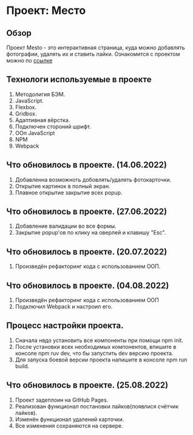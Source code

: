 # Проект: Место

## Обзор

Проект Mesto - это интерактивная страница, куда можно добавлять фотографии, удалять их и ставить лайки.
Ознакомится с проектом можно по [ссылке](https://maxooin.github.io/mesto/)

## Технологи используемые в проекте

1) Методолигия БЭМ.
2) JavaScript.
3) Flexbox.
4) Gridbox.
5) Адаптивная вёрстка.
6) Подключен стороний шрифт.
7) ООп JavaScript
8) NPM
9) Webpack

## Что обновилось в проекте. (14.06.2022)

1) Добавленна возможноть добовлять/удалять фотокарточки.
2) Открытие картинок в полный экран.
3) Плавное открытие закрытие всех popup.

## Что обновилось в проекте. (27.06.2022)

1) Добавление валидации во все формы.
2) Закрытие popup'ов по клику на оверлей и клавишу "Esc".

## Что обновилось в проекте. (20.07.2022)

1) Произведён рефакторинг кода с использованием ООП.

## Что обновилось в проекте. (04.08.2022)

1) Произведён рефакторинг кода с использованием ООП
2) Подключил Webpack и настроил его.

## Процесс настройки проекта.

1) Сначала нвдо установить все компоненты при помощи npm init.
2) После установки всех необходимых компонентов, впишите в консоле npm ruv dev, что бы запустить dev версию
   проекта.
3) Для запуска боевой версии проекта напишите в консоле npm run build.

## Что обновилось в проекте. (25.08.2022)

1) Проект задеплоин на GitHub Pages.
2) Реализован функционал постановки лайков(появлися счётчик лайков).
3) Изменён функционал удалений карточки.
4) Все изменения сохраняются на сервере.
